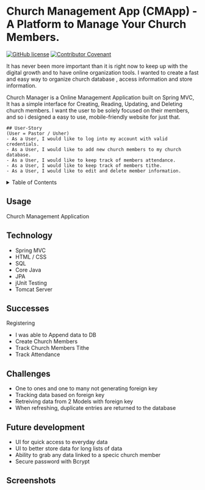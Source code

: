 # Church Management App (CMApp) - A Platform to Manage Your Church Members.

[![GitHub license](https://img.shields.io/github/license/PeterBaker644/Mixtape)](https://github.com/PeterBaker644/Mixtape/blob/master/LICENSE) [![Contributor Covenant](https://img.shields.io/badge/Contributor%20Covenant-v2.0%20adopted-ff69b4.svg)](https://www.contributor-covenant.org/version/2/0/code_of_conduct/code_of_conduct.md)

It has never been more important than it is right now to keep up with the digital growth and to have online organization tools.
I wanted to create a fast and easy way to organize church database , access information and store information. 



Church Manager is a Online Management Application built on Spring MVC, It has a simple interface for Creating, Reading, Updating, and Deleting church members. I want the user to be solely focused on their members, and so i designed a easy to use, mobile-friendly website for just that. 


```
## User-Story
(User = Pastor / Usher)
- As a User, I would like to log into my account with valid credentials.
- As a User, I would like to add new church members to my church database.
- As a User, I would like to keep track of members attendance.
- As a User, I would like to keep track of members tithe.
- As a User, I would like to edit and delete member information.

```

<details>
<summary>Table of Contents</summary>

## Table of Contents
* Title
* Description
* [Usage](#usage)
* [Technology Used](#technology)
* [Successes](#success)
* [Challenges](#challenges)
* [Future Development](#futuredevelopment)
* [Screenshots](#screenshots)

</details>

## Usage
Church Management Application

## Technology 
- Spring MVC
- HTML / CSS
- SQL
- Core Java
- JPA
- jUnit Testing
- Tomcat Server



## Successes
Registering 
- I was able to Append data to DB
- Create Church Members
- Track Church Members Tithe
- Track Attendance

## Challenges
- One to ones and one to many not generating foreign key
- Tracking data based on foreign key
- Retreiving data from 2 Models with foreign key
- When refreshing, duplicate entries are returned to the database

## Future development
- UI for quick access to everyday data
- UI to better store data for long lists of data
- Ability to grab any data linked to a specic church member
- Secure password with Bcrypt

## Screenshots

